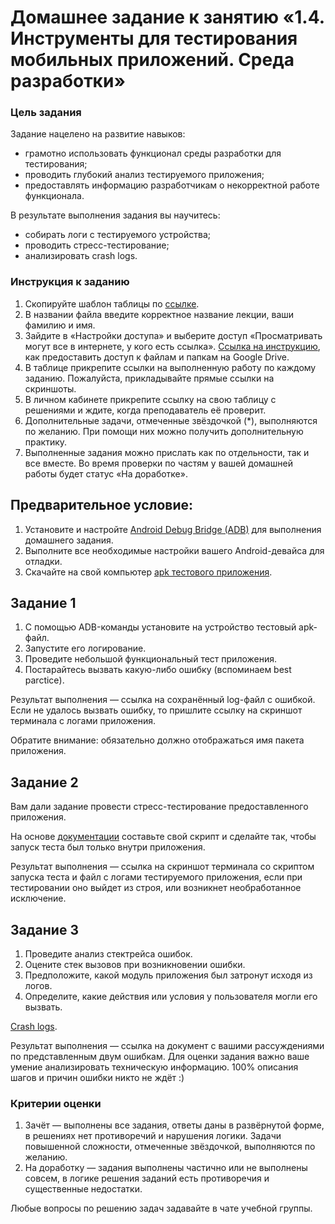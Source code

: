 # Домашнее задание к занятию «1.4. Инструменты для тестирования мобильных приложений. Среда разработки»

### Цель задания

Задание нацелено на развитие навыков: 

- грамотно использовать функционал среды разработки для тестирования;
- проводить глубокий анализ тестируемого приложения;
- предоставлять информацию разработчикам о некорректной работе функционала.

В результате выполнения задания вы научитесь:

- собирать логи с тестируемого устройства;
- проводить стресс-тестирование;
- анализировать crash logs.


### Инструкция к заданию

1. Скопируйте шаблон таблицы по [ссылке](https://docs.google.com/spreadsheets/d/1B8kvrxyKEs1uFAuFeIyYzVQSElvBGAzaFrnboQH6RL4/edit?usp=sharing).
2. В названии файла введите корректное название лекции, ваши фамилию и имя.
3. Зайдите в «Настройки доступа» и выберите доступ «Просматривать могут все в интернете, у кого есть ссылка». [Ссылка на инструкцию](https://support.google.com/docs/answer/2494822?hl=ru&co=GENIE.Platform%3DDesktop), как предоставить доступ к файлам и папкам на Google Drive.
4. В таблице прикрепите ссылки на выполненную работу по каждому заданию. Пожалуйста, прикладывайте прямые ссылки на скриншоты.
5. В личном кабинете прикрепите ссылку на свою таблицу с решениями и ждите, когда преподаватель её проверит.
6. Дополнительные задачи, отмеченные звёздочкой (*), выполняются по желанию. При помощи них можно получить дополнительную практику.
7. Выполненные задания можно прислать как по отдельности, так и все вместе. Во время проверки по частям у вашей домашней работы будет статус «На доработке».


## Предварительное условие:

1. Установите и настройте [Android Debug Bridge (ADB)](https://developer.android.com/studio/releases/platform-tools) для выполнения домашнего задания.
2. Выполните все необходимые настройки вашего Android-девайса для отладки.
3. Скачайте на свой компьютер [apk тестового приложения](https://drive.google.com/drive/folders/1qQv8KOGhWmwctOZy2evekI3ywb_dF-wi?usp=sharing).


## Задание 1 

1. С помощью ADB-команды установите на устройство тестовый apk-файл. 
2. Запустите его логирование. 
3. Проведите небольшой функциональный тест приложения.
4. Постарайтесь вызвать какую-либо ошибку (вспоминаем best parctice).

Результат выполнения — ссылка на сохранённый log-файл с ошибкой. Если не удалось вызвать ошибку, то пришлите ссылку на скриншот терминала с логами приложения.

Обратите внимание: обязательно должно отображаться имя пакета приложения.


## Задание 2

Вам дали задание провести стресс-тестирование предоставленного приложения. 

На основе [документации](https://developer.android.com/studio/test/other-testing-tools/monkey?hl=ru) составьте свой скрипт и сделайте так, чтобы запуск теста был только внутри приложения.


Результат выполнения — ссылка на скриншот терминала со скриптом запуска теста и файл с логами тестируемого приложения, если при тестировании оно выйдет из строя, или возникнет необработанное исключение.

## Задание 3

1. Проведите анализ стектрейса ошибок. 
2. Оцените стек вызовов при возникновении ошибки.
3. Предположите, какой модуль приложения был затронут исходя из логов. 
4. Определите, какие действия или условия у пользователя могли его вызвать.

[Crash logs](https://drive.google.com/drive/folders/1h9HGWbhkRQzFsMlCdPJbJL93mR1tfdNf?usp=sharing).

Результат выполнения — ссылка на документ с вашими рассуждениями по представленным двум ошибкам. 
Для оценки задания важно ваше умение анализировать техническую информацию. 100% описания шагов и причин ошибки никто не ждёт :)


### Критерии оценки

1. Зачёт — выполнены все задания, ответы даны в развёрнутой форме, в решениях нет противоречий и нарушения логики. Задачи повышенной сложности, отмеченные звёздочкой, выполняются по желанию. 
2. На доработку — задания выполнены частично или не выполнены совсем, в логике решения заданий есть противоречия и существенные недостатки.

Любые вопросы по решению задач задавайте в чате учебной группы.

